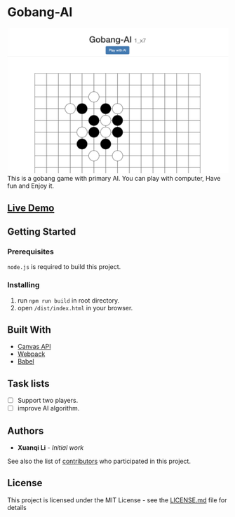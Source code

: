 # Gobang-AI
![Screenshot](https://github.com/LiXuanqi/gobang-AI/blob/master/screenshots/1.jpg)
This is a gobang game with primary AI. You can play with computer, Have fun and Enjoy it.


## [Live Demo](http://gobang.lixuanqi.me/)

## Getting Started

### Prerequisites

 `node.js`  is required to build this project.

### Installing

1. run `npm run build` in root directory.
2. open `/dist/index.html` in your browser.
## Built With

* [Canvas API](https://developer.mozilla.org/en-US/docs/Web/API/Canvas_API)
* [Webpack](https://webpack.js.org/)
* [Babel](https://babeljs.io/)

## Task lists

- [ ] Support two players.
- [ ] improve AI algorithm.

## Authors

* **Xuanqi Li** - *Initial work*

See also the list of [contributors](https://github.com/LiXuanqi/gobang-AI/graphs/contributors) who participated in this project.

## License

This project is licensed under the MIT License - see the [LICENSE.md](LICENSE.md) file for details
